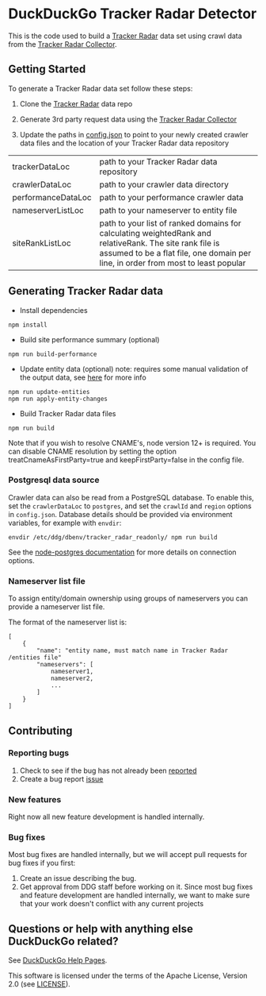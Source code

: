 # DuckDuckGo Tracker Radar Detector

This is the code used to build a [Tracker Radar](https://github.com/duckduckgo/tracker-radar) data set using crawl data from the [Tracker Radar Collector](https://github.com/duckduckgo/tracker-radar-collector).

## Getting Started

To generate a Tracker Radar data set follow these steps:

1. Clone the [Tracker Radar](https://github.com/duckduckgo/tracker-radar) data repo

2. Generate 3rd party request data using the [Tracker Radar Collector](https://github.com/duckduckgo/tracker-radar-collector)

3. Update the paths in [config.json](/config.json) to point to your newly created crawler data files and the location of your Tracker Radar data repository

|   |   | 
|---|---|
|trackerDataLoc|path to your Tracker Radar data repository|
|crawlerDataLoc|path to your crawler data directory|
|performanceDataLoc|path to your performance crawler data|
|nameserverListLoc|path to your nameserver to entity file|
|siteRankListLoc|path to your list of ranked domains for calculating weightedRank and relativeRank. The site rank file is assumed to be a flat file, one domain per line, in order from most to least popular

## Generating Tracker Radar data

- Install dependencies

`npm install`

- Build site performance summary (optional)

`npm run build-performance`

- Update entity data (optional) note: requires some manual validation of the output data, see [here](/src/entities/README.md) for more info
```
npm run update-entities
npm run apply-entity-changes
```

- Build Tracker Radar data files

`npm run build`

Note that if you wish to resolve CNAME's, node version 12+ is required. You can disable CNAME resolution by setting the option treatCnameAsFirstParty=true and keepFirstParty=false in the config file.

### Postgresql data source

Crawler data can also be read from a PostgreSQL database. To enable this, set the `crawlerDataLoc` to `postgres`, and set the `crawlId` and `region` options in `config.json`.
Database details should be provided via environment variables, for example with `envdir`:

```
envdir /etc/ddg/dbenv/tracker_radar_readonly/ npm run build
```
See the [node-postgres documentation](https://node-postgres.com/features/connecting) for more details on connection options.

### Nameserver list file

To assign entity/domain ownership using groups of nameservers you can provide a nameserver list file.

The format of the nameserver list is:

```
[
    {
        "name": "entity name, must match name in Tracker Radar /entities file"
        "nameservers": [
            nameserver1,
            nameserver2,
            ...
        ]
    }
]
```

## Contributing

### Reporting bugs

1. Check to see if the bug has not already been [reported](https://github.com/duckduckgo/tracker-radar-detector/issues)
2. Create a bug report [issue](https://github.com/duckduckgo/tracker-radar-detector/issues/new?template=bug_report.md)

### New features

Right now all new feature development is handled internally.

### Bug fixes

Most bug fixes are handled internally, but we will accept pull requests for bug fixes if you first:
1. Create an issue describing the bug.
2. Get approval from DDG staff before working on it. Since most bug fixes and feature development are handled internally, we want to make sure that your work doesn't conflict with any current projects

## Questions or help with anything else DuckDuckGo related?
See [DuckDuckGo Help Pages](https://help.duckduckgo.com).


This software is licensed under the terms of the Apache License, Version 2.0 (see [LICENSE](LICENSE)).
